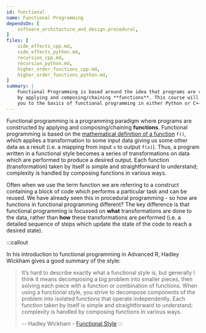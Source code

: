 ```yaml
---
id: functional
name: Functional Programming
dependsOn: [
    software_architecture_and_design.procedural,
]
files: [
    side_effects_cpp.md,
    side_effects_python.md,
    recursion_cpp.md,
    recursion_python.md,
    higher_order_functions_cpp.md,
    higher_order_functions_python.md,
]
summary: |
    Functional Programming is based around the idea that programs are constructed
    by applying and composing/chaining **functions**. This course will introduce
    you to the basics of functional programming in either Python or C++.
---
```


Functional programming is a programming paradigm where programs are constructed
by applying and composing/chaining **functions**. Functional programming is
based on the [mathematical definition of a
function](https://en.wikipedia.org/wiki/Function_(mathematics)) `f()`, which
applies a transformation to some input data giving us some other data as a
result (i.e. a mapping from input `x` to output `f(x)`). Thus, a program written
in a functional style becomes a series of transformations on data which are
performed to produce a desired output. Each function (transformation) taken by
itself is simple and straightforward to understand; complexity is handled by
composing functions in various ways.

Often when we use the term function we are referring to a construct containing a
block of code which performs a particular task and can be reused. We have
already seen this in procedural programming - so how are functions in functional
programming different? The key difference is that functional programming is
focussed on **what** transformations are done to the data, rather than **how**
these transformations are performed (i.e. a detailed sequence of steps which
update the state of the code to reach a desired state).


:::callout

In his introduction to functional programming in Advanced R, Hadley Wickham gives a good summary of the style:

> It’s hard to describe exactly what a functional style is, but generally I think it means decomposing a big problem into smaller pieces, then solving each piece with a function or combination of functions.
> When using a functional style, you strive to decompose components of the problem into isolated functions that operate independently.
> Each function taken by itself is simple and straightforward to understand; complexity is handled by composing functions in various ways.
>
> -- Hadley Wickham - [Functional Style](https://adv-r.hadley.nz/fp.html)
:::
